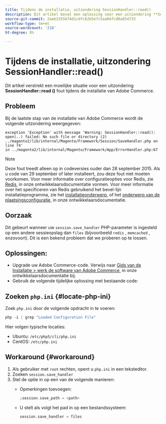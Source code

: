 ```yaml
---
title: Tijdens de installatie, uitzondering SessionHandler::read()
description: Dit artikel bevat een oplossing voor een uitzondering **SessionHandler::read()**-fout tijdens de installatie van Adobe Commerce.
source-git-commit: 2aeb2355b74d1cdfc62b5e7c5aa04fcd0a654733
workflow-type: tm+mt
source-wordcount: '218'
ht-degree: 0%

---
```



# Tijdens de installatie, uitzondering SessionHandler::read()

Dit artikel verstrekt een moeilijke situatie voor een uitzondering **SessionHandler::read ()** fout tijdens de installatie van Adobe Commerce.

## Probleem

Bij de laatste stap van de installatie van Adobe Commerce wordt de volgende uitzondering weergegeven:

```temrinal
exception 'Exception' with message 'Warning: SessionHandler::read():
open(..) failed: No such file or directory (2) ../magento2/lib/internal/Magento/Framework/Session/SaveHandler.php on line 74'
in ../magento2/lib/internal/Magento/Framework/App/ErrorHandler.php:67
```

>[!NOTE]
>
>Deze fout treedt alleen op in codeversies ouder dan 28 september 2015. Als u code van 29 september of later installeert, zou deze fout niet moeten voorkomen. Voor meer informatie over configuratieopties voor Redis, zie [&#x200B; Redis &#x200B;](https://experienceleague.adobe.com/nl/docs/commerce-operations/configuration-guide/cache/redis/config-redis) in onze ontwikkelaarsdocumentatie vormen. Voor meer informatie over het specificeren van Redis gebruikend het bevel-lijn installatieprogramma, zie het [&#x200B; installatieonderwerp &#x200B;](https://experienceleague.adobe.com/nl/docs/commerce-operations/installation-guide/advanced) of het [&#x200B; onderwerp van de plaatsingsconfiguratie &#x200B;](https://experienceleague.adobe.com/nl/docs/commerce-operations/installation-guide/tutorials/deployment) in onze ontwikkelaarsdocumentatie.

## Oorzaak

Dit gebeurt wanneer uw `session.save_handler` PHP-parameter is ingesteld op een andere sessieopslag dan `files` (bijvoorbeeld `redis` , `memcached` , enzovoort). Dit is een bekend probleem dat we proberen op te lossen.

## Oplossingen:

* Upgrade uw Adobe Commerce-code. Verwijs naar [&#x200B; Gids van de Installatie > werk de software van Adobe Commerce &#x200B;](https://experienceleague.adobe.com/nl/docs/commerce-operations/installation-guide/tutorials/uninstall) in onze ontwikkelaarsdocumentatie bij.
* Gebruik de volgende tijdelijke oplossing met bestaande code:

## Zoeken `php.ini` {#locate-php-ini}

Zoek `php.ini` door de volgende opdracht in te voeren:

```php
php -i | grep "Loaded Configuration File"
```

Hier volgen typische locaties:

* Ubuntu: `/etc/php5/cli/php.ini`
* CentOS: `/etc/php.ini`

## Workaround {#workaround}

1. Als gebruiker met `root` rechten, opent u `php.ini` in een teksteditor.
1. Zoeken `session.save_handler`
1. Stel de optie in op een van de volgende manieren:
   * Opmerkingen toevoegen:

     ```php
     ;session.save_path = <path>
     ```

   * U stelt als volgt het pad in op een bestandssysteem:

     ```php
     session.save_handler = files
     ```
